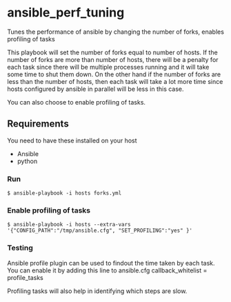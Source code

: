 # ansible_perf_tuning
Tunes the performance of ansible by changing the number of forks, enables profiling of tasks 

This playbook will set the number of forks equal to number of hosts. 
If the number of forks are more than number of hosts, there will be a penalty for each task since there will be multiple processes running
and it will take some time to shut them down. On the other hand if the number of forks are less than the number of hosts, then each task will 
take a lot more time since hosts configured by ansible in parallel will be less in this case.

You can also choose to enable profiling of tasks.

## Requirements
You need to have these installed on your host
   - Ansible
   - python

### Run
```
$ ansible-playbook -i hosts forks.yml
```
### Enable profiling of tasks
```
$ ansible-playbook -i hosts --extra-vars '{"CONFIG_PATH":"/tmp/ansible.cfg", "SET_PROFILING":"yes" }'
```
### Testing
Ansible profile plugin can be used to findout the time taken by each task. You can enable it by adding this line to ansible.cfg
callback_whitelist = profile_tasks

Profiling tasks will also help in identifying which steps are slow.
